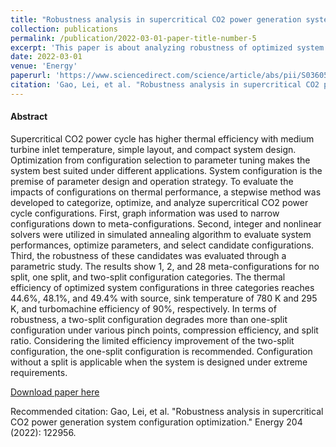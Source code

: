 ```yaml
---
title: "Robustness analysis in supercritical CO2 power generation system configuration optimization"
collection: publications
permalink: /publication/2022-03-01-paper-title-number-5
excerpt: 'This paper is about analyzing robustness of optimized system configurations via parametric study'
date: 2022-03-01
venue: 'Energy'
paperurl: 'https://www.sciencedirect.com/science/article/abs/pii/S0360544221032059'
citation: 'Gao, Lei, et al. "Robustness analysis in supercritical CO2 power generation system configuration optimization." Energy 204 (2022): 122956.'
---
```

#### Abstract
Supercritical CO2 power cycle has higher thermal efficiency with medium turbine inlet temperature, simple layout, 
and compact system design. Optimization from configuration selection to parameter tuning makes the system best suited 
under different applications. System configuration is the premise of parameter design and operation strategy. 
To evaluate the impacts of configurations on thermal performance, a stepwise method was developed to categorize, 
optimize, and analyze supercritical CO2 power cycle configurations. First, graph information was used to narrow 
configurations down to meta-configurations. Second, integer and nonlinear solvers were utilized in simulated 
annealing algorithm to evaluate system performances, optimize parameters, and select candidate configurations. 
Third, the robustness of these candidates was evaluated through a parametric study. The results show 1, 2, and 28 
meta-configurations for no split, one split, and two-split configuration categories. The thermal efficiency of 
optimized system configurations in three categories reaches 44.6%, 48.1%, and 49.4% with source, sink temperature of 
780 K and 295 K, and turbomachine efficiency of 90%, respectively. In terms of robustness, a two-split configuration 
degrades more than one-split configuration under various pinch points, compression efficiency, and split ratio. 
Considering the limited efficiency improvement of the two-split configuration, the one-split configuration is 
recommended. Configuration without a split is applicable when the system is designed under extreme requirements.

[Download paper here](https://www.sciencedirect.com/science/article/abs/pii/S0360544221032059)

Recommended citation: Gao, Lei, et al. "Robustness analysis in supercritical CO2 power generation system configuration optimization." 
Energy 204 (2022): 122956.